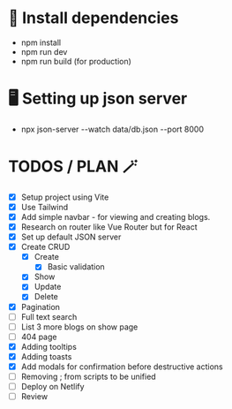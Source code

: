 # 🚀 Install dependencies
- npm install
- npm run dev
- npm run build (for production)

# 🖥️ Setting up json server

- npx json-server --watch data/db.json --port 8000

# TODOS / PLAN 🪄
-   [x] Setup project using Vite
-   [x] Use Tailwind
-   [x] Add simple navbar - for viewing and creating blogs.
-   [x] Research on router like Vue Router but for React
-   [x] Set up default JSON server
-   [x] Create CRUD
    -   [x] Create
        -   [x] Basic validation
    -   [x] Show
    -   [x] Update
    -   [x] Delete
-   [x] Pagination
-   [ ] Full text search
-   [ ] List 3 more blogs on show page
-   [ ] 404 page
-   [x] Adding tooltips
-   [x] Adding toasts
-   [x] Add modals for confirmation before destructive actions
-   [ ] Removing ; from scripts to be unified
-   [ ] Deploy on Netlify
-   [ ] Review
